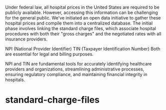 Under federal law, all hospital prices in the United States are required to be publicly available. However, accessing this information can be challenging for the general public. We've initiated an open data initiative to gather these hospital prices and compile them into a centralized database.
The initial phase involves linking the standard charge files, which associate hospital procedures with both their "gross charges" and the negotiated rates with all insurance providers.

NPI (National Provider Identifier)
TIN (Taxpayer Identification Number)
Both are essential for legal and billing purposes.

NPI and TIN are fundamental tools for accurately identifying healthcare providers and organizations, streamlining administrative processes, ensuring regulatory compliance, and maintaining financial integrity in hospitals.
# standard-charge-files
